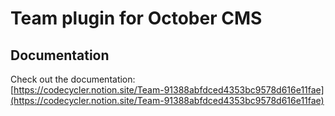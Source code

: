 # Team plugin for October CMS
## Documentation
Check out the documentation: <br />
[https://codecycler.notion.site/Team-91388abfdced4353bc9578d616e11fae](https://codecycler.notion.site/Team-91388abfdced4353bc9578d616e11fae)
